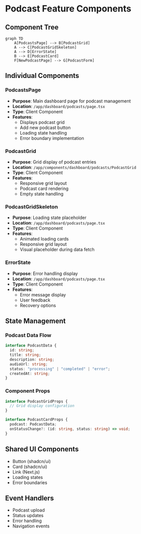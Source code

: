 # Podcast Feature Components

## Component Tree

```mermaid
graph TD
    A[PodcastsPage] --> B[PodcastGrid]
    A --> C[PodcastGridSkeleton]
    A --> D[ErrorState]
    B --> E[PodcastCard]
    F[NewPodcastPage] --> G[PodcastForm]
```

## Individual Components

### PodcastsPage

- **Purpose**: Main dashboard page for podcast management
- **Location**: `/app/dashboard/podcasts/page.tsx`
- **Type**: Client Component
- **Features**:
  - Displays podcast grid
  - Add new podcast button
  - Loading state handling
  - Error boundary implementation

### PodcastGrid

- **Purpose**: Grid display of podcast entries
- **Location**: `/app/components/dashboard/podcasts/PodcastGrid`
- **Type**: Client Component
- **Features**:
  - Responsive grid layout
  - Podcast card rendering
  - Empty state handling

### PodcastGridSkeleton

- **Purpose**: Loading state placeholder
- **Location**: `/app/dashboard/podcasts/page.tsx`
- **Type**: Client Component
- **Features**:
  - Animated loading cards
  - Responsive grid layout
  - Visual placeholder during data fetch

### ErrorState

- **Purpose**: Error handling display
- **Location**: `/app/dashboard/podcasts/page.tsx`
- **Type**: Client Component
- **Features**:
  - Error message display
  - User feedback
  - Recovery options

## State Management

### Podcast Data Flow

```typescript
interface PodcastData {
  id: string;
  title: string;
  description: string;
  audioUrl: string;
  status: "processing" | "completed" | "error";
  createdAt: string;
}
```

### Component Props

```typescript
interface PodcastGridProps {
  // Grid display configuration
}

interface PodcastCardProps {
  podcast: PodcastData;
  onStatusChange?: (id: string, status: string) => void;
}
```

## Shared UI Components

- Button (shadcn/ui)
- Card (shadcn/ui)
- Link (Next.js)
- Loading states
- Error boundaries

## Event Handlers

- Podcast upload
- Status updates
- Error handling
- Navigation events

